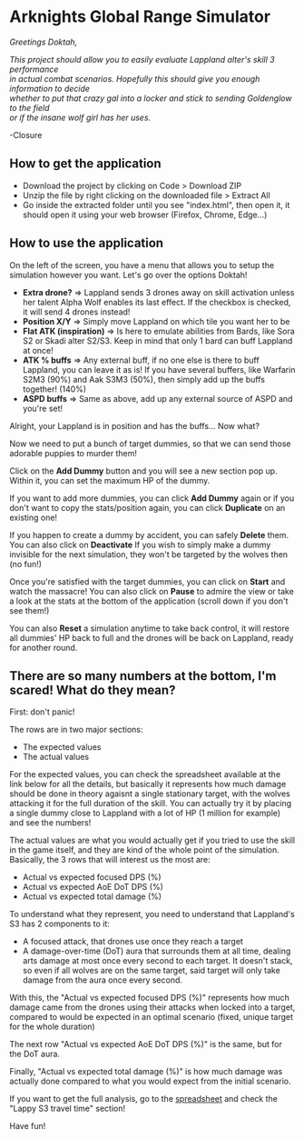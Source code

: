 Arknights Global Range Simulator
================================

<i>Greetings Doktah,

This project should allow you to easily evaluate Lappland alter's skill 3 performance<br/>
in actual combat scenarios. Hopefully this should give you enough information to decide<br/>
whether to put that crazy gal into a locker and stick to sending Goldenglow to the field<br/>
or if the insane wolf girl has her uses.</i>

-Closure

How to get the application
--------------------------

- Download the project by clicking on Code > Download ZIP
- Unzip the file by right clicking on the downloaded file > Extract All
- Go inside the extracted folder until you see "index.html", then open it,
  it should open it using your web browser (Firefox, Chrome, Edge...)

How to use the application
--------------------------

On the left of the screen, you have a menu that allows you to setup the simulation
however you want. Let's go over the options Doktah!
- **Extra drone?** => Lappland sends 3 drones away on skill activation unless her talent Alpha Wolf
enables its last effect. If the checkbox is checked, it will send 4 drones instead!
- **Position X/Y** => Simply move Lappland on which tile you want her to be
- **Flat ATK (inspiration)** => Is here to emulate abilities from Bards, like Sora S2 or Skadi alter S2/S3.
Keep in mind that only 1 bard can buff Lappland at once!
- **ATK % buffs** => Any external buff, if no one else is there to buff Lappland, you can leave it as is! If you have
several buffers, like Warfarin S2M3 (90%) and Aak S3M3 (50%), then simply add up the buffs together! (140%)
- **ASPD buffs** => Same as above, add up any external source of ASPD and you're set!

Alright, your Lappland is in position and has the buffs... Now what?

Now we need to put a bunch of target dummies, so that we can send those adorable puppies to murder them!

Click on the **Add Dummy** button and you will see a new section pop up. Within it, you can set the maximum HP of the dummy.

If you want to add more dummies, you can click **Add Dummy** again or if you don't want to copy the stats/position
again, you can click **Duplicate** on an existing one!

If you happen to create a dummy by accident, you can safely **Delete** them. You can also click on **Deactivate** If
you wish to simply make a dummy invisible for the next simulation, they won't be targeted by the wolves then (no fun!)

Once you're satisfied with the target dummies, you can click on **Start** and watch the massacre! You can also click on **Pause**
to admire the view or take a look at the stats at the bottom of the application (scroll down if you don't see them!)

You can also **Reset** a simulation anytime to take back control, it will restore all dummies' HP back to full and the drones
will be back on Lappland, ready for another round.

There are so many numbers at the bottom, I'm scared! What do they mean?
-----------------------------------------------------------------------

First: don't panic!

The rows are in two major sections:
- The expected values
- The actual values

For the expected values, you can check the spreadsheet available at the link below for all the details, but basically
it represents how much damage should be done in theory agaisnt a single stationary target, with the wolves attacking it
for the full duration of the skill. You can actually try it by placing a single dummy close to Lappland with a lot of HP (1 million
for example) and see the numbers!

The actual values are what you would actually get if you tried to use the skill in the game itself, and they are kind of the whole
point of the simulation. Basically, the 3 rows that will interest us the most are:
- Actual vs expected focused DPS (%)
- Actual vs expected AoE DoT DPS (%)
- Actual vs expected total damage (%)

To understand what they represent, you need to understand that Lappland's S3 has 2 components to it:
- A focused attack, that drones use once they reach a target
- A damage-over-time (DoT) aura that surrounds them at all time, dealing arts damage at most once every second
to each target. It doesn't stack, so even if all wolves are on the same target, said target will only take damage
from the aura once every second.

With this, the "Actual vs expected focused DPS (%)" represents how much damage came from the drones using their attacks when
locked into a target, compared to would be expected in an optimal scenario (fixed, unique target for the whole duration)

The next row "Actual vs expected AoE DoT DPS (%)" is the same, but for the DoT aura.

Finally, "Actual vs expected total damage (%)" is how much damage was actually done compared to what you would expect from the initial
scenario.

If you want to get the full analysis, go to the [spreadsheet](https://docs.google.com/spreadsheets/d/1CdB0e55XNFu5yQu3Xb4MD_3kLEsfGjm_dlwV0H4yLEc) and check the "Lappy S3 travel time" section!

Have fun!
